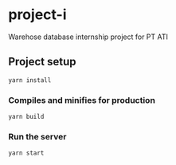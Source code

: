 # project-i

Warehose database internship project for PT ATI

## Project setup
```
yarn install
```

### Compiles and minifies for production
```
yarn build
```

### Run the server
```
yarn start
```